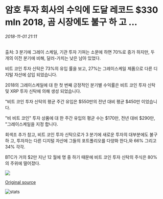 # 암호 투자 회사의 수익에 도달 레코드 $330 mln 2018, 곰 시장에도 불구 하 고 ...

###### 2018-11-01 21:11

출처: 3 분기에 그레이 스케일, 기관 투자 기여는 소문에 하면 70%로 증가 하지만, 두 개의 이전 분기에 비해, 달러-가치는 낮은 남아 있었다.

비트 코인 투자 신탁은 73%의 유입 률을 보고, 27%는 그레이스케일 제품으로 다른 디지털 자산에 삽입 되었습니다.

2018의 그레이스케일에 대 한 첫 번째 긍정적인 분기별 수익률은 비트 코인 투자 신탁 및 XRP 투자 신탁에 의해 생성 되었습니다.

"비트 코인 투자 신탁의 평균 주간 유입은 $550만의 전년 대비 평균 $450만 이었습니다.

"비 비트 코인" 투자 상품에 대 한 주간 유입의 평균 수는 $170만, 전년 대비 $290만, "그레이스케일을 지정 합니다.

회색조 추가 참고, 비트 코인 투자 신탁으로가 3 분기에 새로운 투자의 대부분에도 불구 하 고, 투자자는 다른 디지털 자산에 그들의 포트폴리오를 다양화 한다,와 66% 그리고 34% 각각.

BTC가 거의 $2만 지난 12 월에 명 중 하기 때문에 비트 코인 투자 신탁의 주식은 80%의 주위에 떨어졌다.

![](https://s3.cointelegraph.com/storage/uploads/view/e7b2be0b0a7fcd17d0b4f38ce444510e.png)

[Original source](https://cointelegraph.com/news/crypto-investment-firms-revenue-reaches-record-330-mln-in-2018-despite-bear-market)

![stats](https://c.statcounter.com/11760860/0/a89fa40b/1/ "stats")